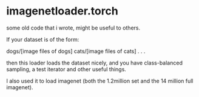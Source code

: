 imagenetloader.torch
====================

some old code that i wrote, might be useful to others.

If your dataset is of the form:

dogs/[image files of dogs]
cats/[image files of cats]
.
.
.

then this loader loads the dataset nicely, and you have class-balanced sampling, a test iterator and other useful things.

I also used it to load imagenet (both the 1.2million set and the 14 million full imagenet).

